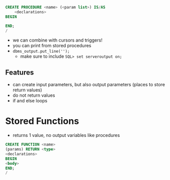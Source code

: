 ```sql
CREATE PROCEDURE <name> (<param list>) IS/AS
	<declarations>
BEGIN

END;
/
```
- we can combine with cursors and triggers!
- you can print from stored procedures
- `dbms_output.put_line('');`
	- make sure to include `SQL> set serveroutput on;`


## Features
- can create input parameters, but also output parameters (places to store return values)
- do not return values
- if and else loops

# Stored Functions
- returns 1 value, no output variables like procedures

```sql
CREATE FUNCTION <name>
(params) RETURN <type>
<declarations>
BEGIN
<body>
END;
/
```